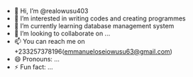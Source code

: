 - 👋 Hi, I’m @realowusu403
- 👀 I’m interested in writing codes and creating programmes 
- 🌱 I’m currently learning database management system 
- 💞️ I’m looking to collaborate on ...
- 📫 You can reach me on +233257378196(emmanueloseiowusu63@gmail.com)
- 😄 Pronouns: ...
- ⚡ Fun fact: ...

<!---
realowusu403/realowusu403 is a ✨ special ✨ repository because its `README.md` (this file) appears on your GitHub profile.
You can click the Preview link to take a look at your changes.
--->

